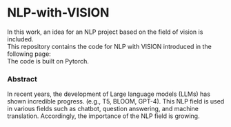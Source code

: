 # NLP-with-VISION

In this work, an idea for an NLP project based on the field of vision is included.
<br>
This repository contains the code for NLP with VISION introduced in the following page:
<br>
The code is built on Pytorch.

### Abstract

In recent years, the development of Large language models (LLMs) has shown incredible progress.
(e.g., T5, BLOOM, GPT-4). This NLP field is used in various fields such as chatbot, question answering, and machine translation. Accordingly, the importance of the NLP field is growing.
